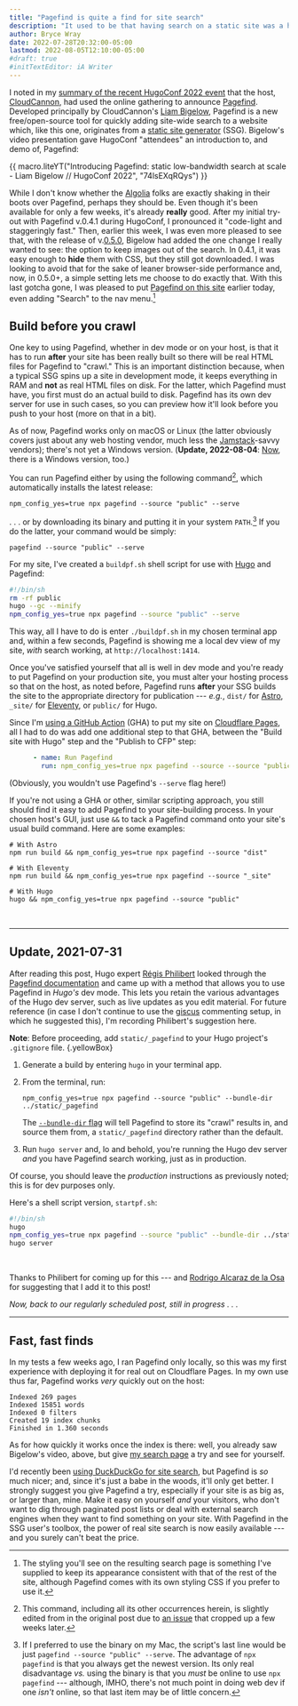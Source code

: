 ```yaml
---
title: "Pagefind is quite a find for site search"
description: "It used to be that having search on a static site was a hassle — and perhaps an expensive one — but Pagefind has changed all that."
author: Bryce Wray
date: 2022-07-28T20:32:00-05:00
lastmod: 2022-08-05T12:10:00-05:00
#draft: true
#initTextEditor: iA Writer
---
```


I noted in my [summary of the recent HugoConf 2022 event](/posts/2022/07/impressions-hugoconf-2022/) that the host, [CloudCannon](https://cloudcannon.com), had used the online gathering to announce [Pagefind](https://github.com/cloudcannon/pagefind). Developed principally by CloudCannon's [Liam Bigelow](https://github.com/bglw), Pagefind is a new free/open-source tool for quickly adding site-wide search to a website which, like this one, originates from a [static site generator](https://jamstack.org/generators) (SSG). Bigelow's video presentation gave HugoConf "attendees" an introduction to, and demo of, Pagefind:

{{ macro.liteYT("Introducing Pagefind: static low-bandwidth search at scale - Liam Bigelow // HugoConf 2022", "74lsEXqRQys") }}

While I don't know whether the [Algolia](https://algolia.com) folks are exactly shaking in their boots over Pagefind, perhaps they should be. Even though it's been available for only a few weeks, it's already **really** good. After my initial try-out with Pagefind v.0.4.1 during HugoConf, I pronounced it "code-light and staggeringly fast." Then, earlier this week, I was even more pleased to see that, with the release of v.[0.5.0](https://github.com/CloudCannon/pagefind/releases/tag/v0.5.0), Bigelow had added the one change I really wanted to see: the option to keep images out of the search. In 0.4.1, it was easy enough to **hide** them with CSS, but they still got downloaded. I was looking to avoid that for the sake of leaner browser-side performance and, now, in 0.5.0+, a simple setting lets me choose to do exactly that. With this last gotcha gone, I was pleased to put [Pagefind on this site](/search/) earlier today, even adding "Search" to the nav menu.[^styling]

[^styling]: The styling you'll see on the resulting search page is something I've supplied to keep its appearance consistent with that of the rest of the site, although Pagefind comes with its own styling CSS if you prefer to use it.

## Build before you crawl

One key to using Pagefind, whether in dev mode or on your host, is that it has to run **after** your site has been really built so there will be real HTML files for Pagefind to "crawl." This is an important distinction because, when a typical SSG spins up a site in development mode, it keeps everything in RAM and **not** as real HTML files on disk. For the latter, which Pagefind must have, you first must do an actual build to disk. Pagefind has its own dev server for use in such cases, so you can preview how it'll look before you push to your host (more on that in a bit).

As of now, Pagefind works only on macOS or Linux (the latter obviously covers just about any web hosting vendor, much less the [Jamstack](https://jamstack.org)-savvy vendors); there's not yet a Windows version. (**Update, 2022-08-04**: [Now](https://github.com/CloudCannon/pagefind/releases/tag/v0.6.0), there is a Windows version, too.)

You can run Pagefind either by using the following command[^fix], which automatically installs the latest release:

[^fix]: This command, including all its other occurrences herein, is slightly edited from in the original post due to [an issue](https://github.com/CloudCannon/pagefind/issues/73) that cropped up a few weeks later.

```plaintext
npm_config_yes=true npx pagefind --source "public" --serve
```

. . . or by downloading its binary and putting it in your system `PATH`.[^PFbinary] If you do the latter, your command would be simply:

[^PFbinary]:If I preferred to use the binary on my Mac, the script's last line would be just `pagefind --source "public" --serve`. The advantage of `npx pagefind` is that you always get the newest version. Its only real disadvantage *vs.* using the binary is that you *must* be online to use `npx pagefind` --- although, IMHO, there's not much point in doing web dev if one *isn't* online, so that last item may be of little concern.

```plaintext
pagefind --source "public" --serve
```

For my site, I've created a `buildpf.sh` shell script for use with [Hugo](https://gohugo.io) and Pagefind:

```bash
#!/bin/sh
rm -rf public
hugo --gc --minify
npm_config_yes=true npx pagefind --source "public" --serve
```

This way, all I have to do is enter `./buildpf.sh` in my chosen terminal app and, within a few seconds, Pagefind is showing me a local dev view of my site, *with* search working, at `http://localhost:1414`.

Once you've satisfied yourself that all is well in dev mode and you're ready to put Pagefind on your production site, you must alter your hosting process so that on the host, as noted before, Pagefind runs **after** your SSG builds the site to the appropriate directory for publication --- *e.g.*, `dist/` for [Astro](https://astro.build), `_site/` for [Eleventy](https://11ty.dev), or `public/` for Hugo.

Since I'm [using a GitHub Action](/posts/2022/05/using-dart-sass-hugo-github-actions-edition/) (GHA) to put my site on [Cloudflare Pages](https://pages.cloudflare.com), all I had to do was add one additional step to that GHA, between the "Build site with Hugo" step and the "Publish to CFP" step:

```yaml
      - name: Run Pagefind
        run: npm_config_yes=true npx pagefind --source --source "public"
```

(Obviously, you wouldn't use Pagefind's `--serve` flag here!)

If you're not using a GHA or other, similar scripting approach, you still should find it easy to add Pagefind to your site-building process. In your chosen host's GUI, just use `&&` to tack a Pagefind command onto your site's usual build command. Here are some examples:

```plaintext
# With Astro
npm run build && npm_config_yes=true npx pagefind --source "dist"

# With Eleventy
npm run build && npm_config_yes=true npx pagefind --source "_site"

# With Hugo
hugo && npm_config_yes=true npx pagefind --source "public"
```
<br />

----

## Update, 2021-07-31

After reading this post, Hugo expert [Régis Philibert](https://github.com/regisphilibert) looked through the [Pagefind documentation](https://pagefind.app/docs/) and came up with a method that allows you to use Pagefind in *Hugo's* dev mode. This lets you retain the various advantages of the Hugo dev server, such as live updates as you edit material. For future reference (in case I don't continue to use the [giscus](https://giscus.app) commenting setup, in which he suggested this), I'm recording Philibert's suggestion here.

**Note**: Before proceeding, add `static/_pagefind` to your Hugo project's `.gitignore` file.
{.yellowBox}

1. Generate a build by entering `hugo` in your terminal app.

2. From the terminal, run:

	```plaintext
	npm_config_yes=true npx pagefind --source "public" --bundle-dir ../static/_pagefind
	```
	The [`--bundle-dir` flag](https://pagefind.app/docs/config-options/#bundle-directory) will tell Pagefind to store its "crawl" results in, and source them from, a `static/_pagefind` directory rather than the default.

3. Run `hugo server` and, lo and behold, you're running the Hugo dev server *and* you have Pagefind search working, just as in production.

Of course, you should leave the *production* instructions as previously noted; this is for dev purposes only.

Here's a shell script version, `startpf.sh`:

```bash
#!/bin/sh
hugo
npm_config_yes=true npx pagefind --source "public" --bundle-dir ../static/_pagefind
hugo server
```

<br />

Thanks to Philibert for coming up for this --- and [Rodrigo Alcaraz de la Osa](https://github.com/rodrigoalcarazdelaosa) for suggesting that I add it to this post!

*Now, back to our regularly scheduled post, still in progress . . .*

----

## Fast, fast finds

In my tests a few weeks ago, I ran Pagefind only locally, so this was my first experience with deploying it for real out on Cloudflare Pages. In my own use thus far, Pagefind works *very* quickly out on the host:

```plaintext
Indexed 269 pages
Indexed 15851 words
Indexed 0 filters
Created 19 index chunks
Finished in 1.360 seconds
```

As for how quickly it works once the index is there: well, you already saw Bigelow's video, above, but give [my search page](/search/) a try and see for yourself.

I'd recently been [using DuckDuckGo for site search](/posts/2022/07/wildness-with-wildcards-why-duckduckgo-wouldnt-go/), but Pagefind is *so* much nicer; and, since it's just a babe in the woods, it'll only get better. I strongly suggest you give Pagefind a try, especially if your site is as big as, or larger than, mine. Make it easy on yourself *and* your visitors, who don't want to dig through paginated post lists or deal with external search engines when they want to find something on your site. With Pagefind in the SSG user's toolbox, the power of real site search is now easily available --- and you surely can't beat the price.
